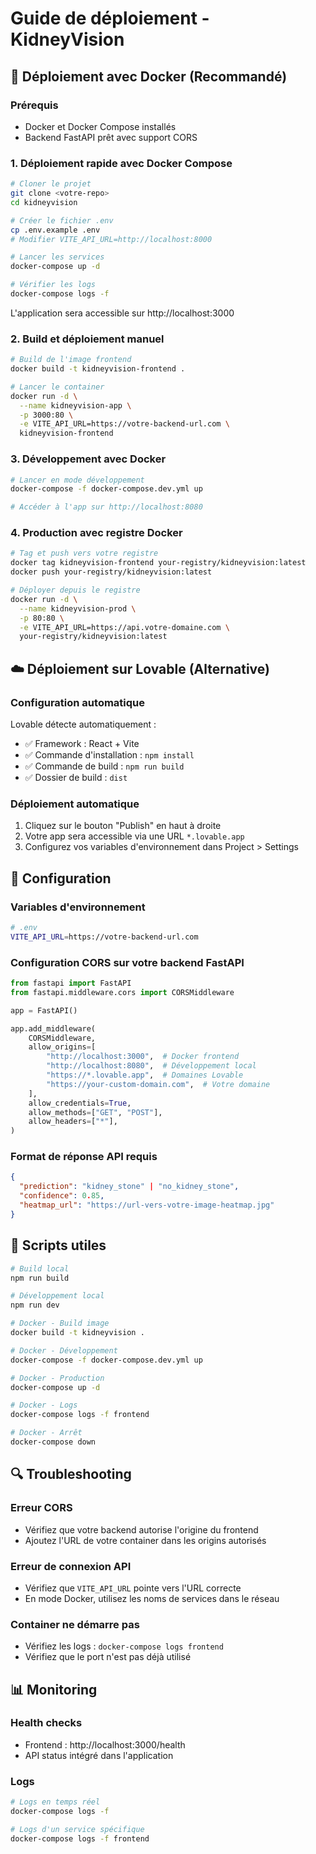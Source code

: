 
# Guide de déploiement - KidneyVision

## 🐳 Déploiement avec Docker (Recommandé)

### Prérequis
- Docker et Docker Compose installés
- Backend FastAPI prêt avec support CORS

### 1. Déploiement rapide avec Docker Compose

```bash
# Cloner le projet
git clone <votre-repo>
cd kidneyvision

# Créer le fichier .env
cp .env.example .env
# Modifier VITE_API_URL=http://localhost:8000

# Lancer les services
docker-compose up -d

# Vérifier les logs
docker-compose logs -f
```

L'application sera accessible sur http://localhost:3000

### 2. Build et déploiement manuel

```bash
# Build de l'image frontend
docker build -t kidneyvision-frontend .

# Lancer le container
docker run -d \
  --name kidneyvision-app \
  -p 3000:80 \
  -e VITE_API_URL=https://votre-backend-url.com \
  kidneyvision-frontend
```

### 3. Développement avec Docker

```bash
# Lancer en mode développement
docker-compose -f docker-compose.dev.yml up

# Accéder à l'app sur http://localhost:8080
```

### 4. Production avec registre Docker

```bash
# Tag et push vers votre registre
docker tag kidneyvision-frontend your-registry/kidneyvision:latest
docker push your-registry/kidneyvision:latest

# Déployer depuis le registre
docker run -d \
  --name kidneyvision-prod \
  -p 80:80 \
  -e VITE_API_URL=https://api.votre-domaine.com \
  your-registry/kidneyvision:latest
```

## ☁️ Déploiement sur Lovable (Alternative)

### Configuration automatique
Lovable détecte automatiquement :
- ✅ Framework : React + Vite
- ✅ Commande d'installation : `npm install`
- ✅ Commande de build : `npm run build`
- ✅ Dossier de build : `dist`

### Déploiement automatique
1. Cliquez sur le bouton "Publish" en haut à droite
2. Votre app sera accessible via une URL `*.lovable.app`
3. Configurez vos variables d'environnement dans Project > Settings

## 🔧 Configuration

### Variables d'environnement
```bash
# .env
VITE_API_URL=https://votre-backend-url.com
```

### Configuration CORS sur votre backend FastAPI
```python
from fastapi import FastAPI
from fastapi.middleware.cors import CORSMiddleware

app = FastAPI()

app.add_middleware(
    CORSMiddleware,
    allow_origins=[
        "http://localhost:3000",  # Docker frontend
        "http://localhost:8080",  # Développement local
        "https://*.lovable.app",  # Domaines Lovable
        "https://your-custom-domain.com",  # Votre domaine
    ],
    allow_credentials=True,
    allow_methods=["GET", "POST"],
    allow_headers=["*"],
)
```

### Format de réponse API requis
```json
{
  "prediction": "kidney_stone" | "no_kidney_stone",
  "confidence": 0.85,
  "heatmap_url": "https://url-vers-votre-image-heatmap.jpg"
}
```

## 🚀 Scripts utiles

```bash
# Build local
npm run build

# Développement local
npm run dev

# Docker - Build image
docker build -t kidneyvision .

# Docker - Développement
docker-compose -f docker-compose.dev.yml up

# Docker - Production
docker-compose up -d

# Docker - Logs
docker-compose logs -f frontend

# Docker - Arrêt
docker-compose down
```

## 🔍 Troubleshooting

### Erreur CORS
- Vérifiez que votre backend autorise l'origine du frontend
- Ajoutez l'URL de votre container dans les origins autorisés

### Erreur de connexion API
- Vérifiez que `VITE_API_URL` pointe vers l'URL correcte
- En mode Docker, utilisez les noms de services dans le réseau

### Container ne démarre pas
- Vérifiez les logs : `docker-compose logs frontend`
- Vérifiez que le port n'est pas déjà utilisé

## 📊 Monitoring

### Health checks
- Frontend : http://localhost:3000/health
- API status intégré dans l'application

### Logs
```bash
# Logs en temps réel
docker-compose logs -f

# Logs d'un service spécifique
docker-compose logs -f frontend
```
